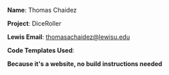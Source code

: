 **Name**: Thomas Chaidez

**Project**: DiceRoller

**Lewis Email**: thomasachaidez@lewisu.edu

**Code Templates Used**:

**Because it's a website, no build instructions needed**
